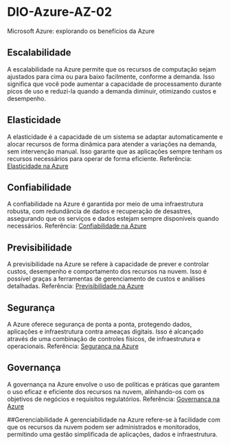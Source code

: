 # DIO-Azure-AZ-02
Microsoft Azure: explorando os benefícios da Azure

## Escalabilidade
A escalabilidade na Azure permite que os recursos de computação sejam ajustados para cima ou para baixo facilmente, conforme a demanda. Isso significa que você pode aumentar a capacidade de processamento durante picos de uso e reduzi-la quando a demanda diminuir, otimizando custos e desempenho.

## Elasticidade
A elasticidade é a capacidade de um sistema se adaptar automaticamente e alocar recursos de forma dinâmica para atender a variações na demanda, sem intervenção manual. Isso garante que as aplicações sempre tenham os recursos necessários para operar de forma eficiente.
Referência: [Elasticidade na Azure](https://azure.microsoft.com/pt-br/overview/what-is-elastic-computing/)

## Confiabilidade
A confiabilidade na Azure é garantida por meio de uma infraestrutura robusta, com redundância de dados e recuperação de desastres, assegurando que os serviços e dados estejam sempre disponíveis quando necessários.
Referência: [Confiabilidade na Azure](https://azure.microsoft.com/pt-br/support/legal/sla/)

## Previsibilidade
A previsibilidade na Azure se refere à capacidade de prever e controlar custos, desempenho e comportamento dos recursos na nuvem. Isso é possível graças a ferramentas de gerenciamento de custos e análises detalhadas.
Referência: [Previsibilidade na Azure](https://azure.microsoft.com/pt-br/services/cost-management/)

## Segurança
A Azure oferece segurança de ponta a ponta, protegendo dados, aplicações e infraestrutura contra ameaças digitais. Isso é alcançado através de uma combinação de controles físicos, de infraestrutura e operacionais.
Referência: [Segurança na Azure](https://azure.microsoft.com/pt-br/overview/security/)

## Governança
A governança na Azure envolve o uso de políticas e práticas que garantem o uso eficaz e eficiente dos recursos na nuvem, alinhando-os com os objetivos de negócios e requisitos regulatórios.
Referência: [Governança na Azure](https://docs.microsoft.com/pt-br/azure/governance/)

##Gerenciabilidade
A gerenciabilidade na Azure refere-se à facilidade com que os recursos da nuvem podem ser administrados e monitorados, permitindo uma gestão simplificada de aplicações, dados e infraestrutura.
